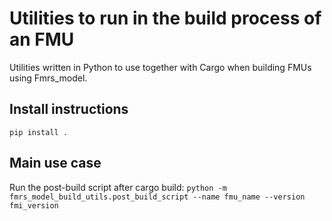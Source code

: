 # Utilities to run in the build process of an FMU

Utilities written in Python to use together with Cargo when building FMUs using Fmrs_model.

## Install instructions
`
pip install .
`

## Main use case
Run the post-build script after cargo build:
`
python -m fmrs_model_build_utils.post_build_script --name fmu_name --version fmi_version
`